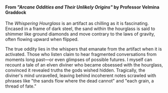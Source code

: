 #### From _"Arcane Oddities and Their Unlikely Origins"_ by Professor Velmina Graddock

The _Whispering Hourglass_ is an artifact as chilling as it is fascinating. Encased in a frame of dark steel, the sand within the hourglass is said to shimmer like ground diamonds and move contrary to the laws of gravity, often flowing upward when flipped.

The true oddity lies in the whispers that emanate from the artifact when it is activated. Those who listen claim to hear fragmented conversations from moments long past—or even glimpses of possible futures. I myself can recount a tale of an elven diviner who became obsessed with the hourglass, convinced it revealed truths the gods wished hidden. Tragically, the diviner's mind unravelled, leaving behind incoherent notes scrawled with phrases like "the sands flow where the dead cannot" and "each grain, a thread of fate."